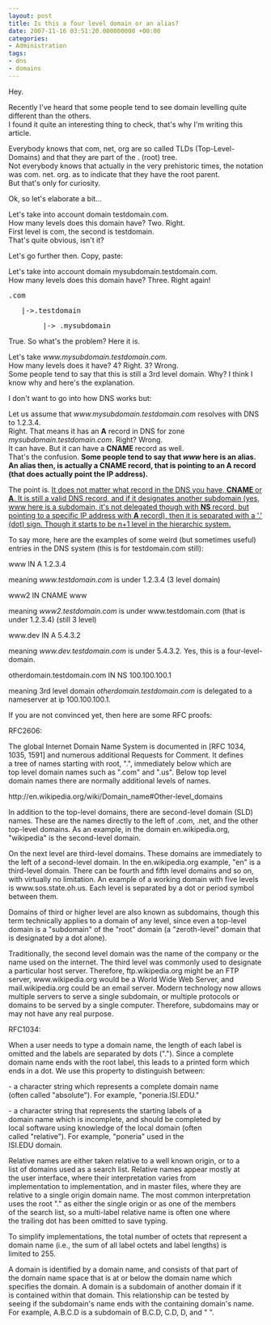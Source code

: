 ```yaml
---
layout: post
title: Is this a four level domain or an alias?
date: 2007-11-16 03:51:20.000000000 +00:00
categories:
- Administration
tags:
- dns 
- domains
---
```

<p>Hey.</p>
<p>Recently I've heard that some people tend to see domain levelling quite different than the others. <br />I found it quite an interesting thing to check, that's why I'm writing this article.</p>
<p>Everybody knows that com, net, org are so called TLDs (Top-Level-Domains) and that they are part of the . (root) tree.<br />Not everybody knows that actually in the very prehistoric times, the notation was com. net. org. as to indicate that they have the root parent.<br />But that's only for curiosity.</p>
<p>Ok, so let's elaborate a bit...<br />
<!--more--></p>
<p>Let's take into account domain testdomain.com. <br />How many levels does this domain have? Two. Right.<br />First level is com, the second is testdomain.<br />That's quite obvious, isn't it?</p>
<p>Let's go further then. Copy, paste:</p>
<p> Let's take into account domain mysubdomain.testdomain.com. <br /> How many levels does this domain have? Three. Right again!</p>
<pre>.com</pre>
<pre>   |-&gt;.testdomain</pre>
<pre>        |-&gt; .mysubdomain</pre>
<p>True. So what's the problem? Here it is.</p>
<p>Let's take<em> www.mysubdomain.testdomain.com</em>.<br />How many levels does it have? 4? Right. 3? Wrong.<br />Some people tend to say that this is still a 3rd level domain. Why? I think I know why and here's the explanation.</p>
<p>I don't want to go into how DNS works but:</p>
<p>Let us assume that <em>www.mysubdomain.testdomain.com </em>resolves with DNS to 1.2.3.4.<br />Right. That means it has an <strong>A</strong> record in DNS for zone <em>mysubdomain.testdomain.com</em>. Right? Wrong.<br />It can have. But it can have a <strong>CNAME </strong>record as well.<br />That's the confusion. <strong>Some people tend to say that <em>www  </em>here is an alias. An alias then, is actually a CNAME record, that is pointing to an A record (that does actually point the IP address).</strong></p>
<p>The point is. <u>It does not matter what record in the DNS you have, <strong>CNAME </strong>or<strong> A</strong>. It is still a valid DNS record, and if it designates another subdomain (yes, www here is a subdomain, it's not delegated though with <strong>NS </strong>record, but pointing to a specific IP address with <strong>A</strong> record), then it is separated with a '.' (dot) sign. Though it starts to be n+1 level in the hierarchic system.<br /></u></p>
<p>To say more, here are the examples of some weird (but sometimes useful) entries in the DNS system (this is for testdomain.com still):</p>
<div class="code">www         IN A 1.2.3.4</div>
<p>meaning <em>www.testdomain.com</em> is under 1.2.3.4 (3 level domain)</p>
<div class="code">www2 IN CNAME www</div>
<p>meaning <em>www2.testdomain.com</em> is under www.testdomain.com (that is under 1.2.3.4) (still 3 level)</p>
<div class="code">www.dev IN A 5.4.3.2</div>
<p> meaning <em>www.dev.testdomain.com</em> is under 5.4.3.2. Yes, this is a four-level-domain.</p>
<div class="code">otherdomain.testdomain.com IN NS 100.100.100.1</div>
<p>meaning 3rd level domain <em>otherdomain.testdomain.com </em>is delegated to a nameserver at ip 100.100.100.1.</p>
<p>If you are not convinced yet, then here are some RFC proofs:</p>
<p>  RFC2606:<br /> 
<div class="code">The global Internet Domain Name System is documented in [RFC 1034,<br />   1035, 1591] and numerous additional Requests for Comment.  It defines<br />   a tree of names starting with root, ".", immediately below which are<br />   top level domain names such as ".com" and ".us". Below top level<br />   domain names there are normally additional levels of names.</div>
<p>http://en.wikipedia.org/wiki/Domain_name#Other-level_domains</p>
<div class="code">In addition to the top-level domains, there are second-level domain (SLD) names. These are the names directly to the left of .com, .net, and the other top-level domains. As an example, in the domain en.wikipedia.org, "wikipedia" is the second-level domain.</p>
<p>On the next level are third-level domains. These domains are immediately to the left of a second-level domain. In the en.wikipedia.org example, "en" is a third-level domain. There can be fourth and fifth level domains and so on, with virtually no limitation. An example of a working domain with five levels is www.sos.state.oh.us. Each level is separated by a dot or period symbol between them.</p>
<p>Domains of third or higher level are also known as subdomains, though this term technically applies to a domain of any level, since even a top-level domain is a "subdomain" of the "root" domain (a "zeroth-level" domain that is designated by a dot alone).</p>
<p>Traditionally, the second level domain was the name of the company or the name used on the internet. The third level was commonly used to designate a particular host server. Therefore, ftp.wikipedia.org might be an FTP server, www.wikipedia.org would be a World Wide Web Server, and mail.wikipedia.org could be an email server. Modern technology now allows multiple servers to serve a single subdomain, or multiple protocols or domains to be served by a single computer. Therefore, subdomains may or may not have any real purpose.</p></div>
<p>RFC1034:</p>
<div class="code">When a user needs to type a domain name, the length of each label is<br />omitted and the labels are separated by dots (".").  Since a complete<br />domain name ends with the root label, this leads to a printed form which<br />ends in a dot.  We use this property to distinguish between:</p>
<p>   - a character string which represents a complete domain name<br />     (often called "absolute").  For example, "poneria.ISI.EDU."</p>
<p>   - a character string that represents the starting labels of a<br />     domain name which is incomplete, and should be completed by<br />     local software using knowledge of the local domain (often<br />     called "relative").  For example, "poneria" used in the<br />     ISI.EDU domain.</p>
<p>Relative names are either taken relative to a well known origin, or to a<br />list of domains used as a search list.  Relative names appear mostly at<br />the user interface, where their interpretation varies from<br />implementation to implementation, and in master files, where they are<br />relative to a single origin domain name.  The most common interpretation<br />uses the root "." as either the single origin or as one of the members<br />of the search list, so a multi-label relative name is often one where<br />the trailing dot has been omitted to save typing.</p>
<p>To simplify implementations, the total number of octets that represent a<br />domain name (i.e., the sum of all label octets and label lengths) is<br />limited to 255.</p>
<p>A domain is identified by a domain name, and consists of that part of<br />the domain name space that is at or below the domain name which<br />specifies the domain.  A domain is a subdomain of another domain if it<br />is contained within that domain.  This relationship can be tested by<br />seeing if the subdomain's name ends with the containing domain's name.<br />For example, A.B.C.D is a subdomain of B.C.D, C.D, D, and " ".</div>
